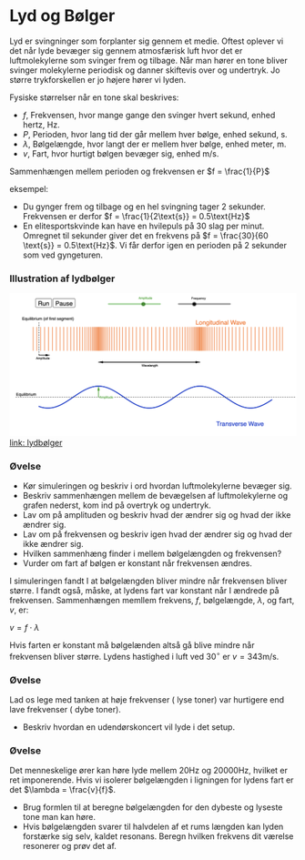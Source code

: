 # Lyd og Bølger
Lyd er svingninger som forplanter sig gennem et medie. Oftest oplever vi det når lyde bevæger sig gennem atmosfærisk luft hvor det er luftmolekylerne som svinger frem og tilbage. Når man hører en tone bliver svinger molekylerne periodisk og danner skiftevis over og undertryk. Jo større trykforskellen er jo højere hører vi lyden.

Fysiske størrelser når en tone skal beskrives:
* $f$, Frekvensen, hvor mange gange den svinger hvert sekund, enhed hertz, Hz.
* $P$, Perioden, hvor lang tid der går mellem hver bølge, enhed sekund, s.
* $\lambda$, Bølgelængde, hvor langt der er mellem hver bølge, enhed meter, m.
* $v$, Fart, hvor hurtigt bølgen bevæger sig, enhed m/s.

Sammenhængen mellem perioden og frekvensen er
$f = \frac{1}{P}$

eksempel:
* Du gynger frem og tilbage og en hel svingning tager 2 sekunder. Frekvensen er derfor $f = \frac{1}{2\text{s}} = 0.5\text{Hz}$
* En elitesportskvinde kan have en hvilepuls på 30 slag per minut. Omregnet til sekunder giver det en frekvens på $f = \frac{30}{60 \text{s}} = 0.5\text{Hz}$. Vi får derfor igen en perioden på 2 sekunder som ved gyngeturen.



### Illustration af lydbølger
![Bølger og lyd](billeder/waveSound.png)
[link: lydbølger](https://www.geogebra.org/material/iframe/id/925705)
### Øvelse
* Kør simuleringen og beskriv i ord hvordan luftmolekylerne bevæger sig.
* Beskriv sammenhængen mellem de bevægelsen af luftmolekylerne og grafen nederst, kom ind på overtryk og undertryk.
* Lav om på amplituden og beskriv hvad der ændrer sig og hvad der ikke ændrer sig.
* Lav om på frekvensen og beskriv igen hvad der ændrer sig og hvad der ikke ændrer sig.
* Hvilken sammenhæng finder i mellem bølgelængden og frekvensen?
* Vurder om fart af bølgen er konstant når frekvensen ændres.

I simuleringen fandt I at bølgelængden bliver mindre når frekvensen bliver større. I fandt også, måske, at lydens fart var konstant når I ændrede på frekvensen. Sammenhængen memllem frekvens, $f$, bølgelængde, $\lambda$, og fart, $v$, er:

$v = f\cdot\lambda$

Hvis farten er konstant må bølgelænden altså gå blive mindre når frekvensen bliver større. Lydens hastighed i luft ved $30^\circ$ er $v = 343\text{m/s}$.

### Øvelse
Lad os lege med tanken at høje frekvenser ( lyse toner) var hurtigere end lave frekvenser ( dybe toner).
* Beskriv hvordan en udendørskoncert vil lyde i det setup.

### Øvelse
Det menneskelige ører kan høre lyde mellem 20Hz og 20000Hz, hvilket er ret imponerende. Hvis vi isolerer bølgelængden i ligningen for lydens fart er det $\lambda = \frac{v}{f}$.
* Brug formlen til at beregne bølgelængden for den dybeste og lyseste tone man kan høre.
* Hvis bølgelængden svarer til halvdelen af et rums længden kan lyden forstærke sig selv, kaldet resonans. Beregn hvilken frekvens dit værelse resonerer og prøv det af.
